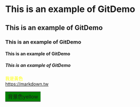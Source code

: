 # This is an example of GitDemo
## This is an example of GitDemo
### This is an example of GitDemo
#### This is an example of GitDemo
##### This is an example of GitDemo
<font color=yellow>我是黃色</font><br>
<https://markdown.tw>
<table><tr><td bgcolor=green>背景色yellow</td></tr></table>
<https://www.csie.ntu.edu.tw/~r91112/myDownload/WEB/html.html>
